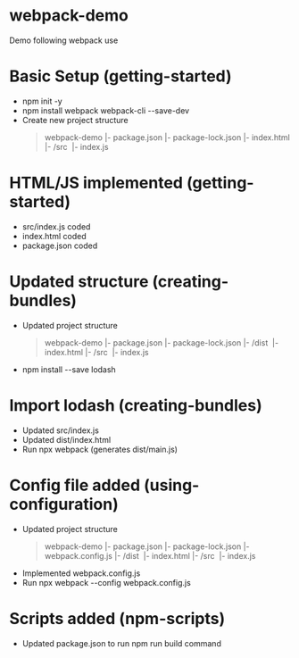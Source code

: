 # webpack-demo

Demo following webpack use

# Basic Setup (getting-started)

- npm init -y
- npm install webpack webpack-cli --save-dev
- Create new project structure
  > webpack-demo
  > |- package.json
  > |- package-lock.json
  > |- index.html
  > |- /src
  > &nbsp;|- index.js

# HTML/JS implemented (getting-started)

- src/index.js coded
- index.html coded
- package.json coded

# Updated structure (creating-bundles)

- Updated project structure
  > webpack-demo
  > |- package.json
  > |- package-lock.json
  > |- /dist
  > &nbsp;|- index.html
  > |- /src
  > &nbsp;|- index.js
- npm install --save lodash

# Import lodash (creating-bundles)

- Updated src/index.js
- Updated dist/index.html
- Run npx webpack (generates dist/main.js)

# Config file added (using-configuration)

- Updated project structure
  > webpack-demo
  > |- package.json
  > |- package-lock.json
  > |- webpack.config.js
  > |- /dist
  > &nbsp;|- index.html
  > |- /src
  > &nbsp;|- index.js
- Implemented webpack.config.js
- Run npx webpack --config webpack.config.js

# Scripts added (npm-scripts)

- Updated package.json to run npm run build command
